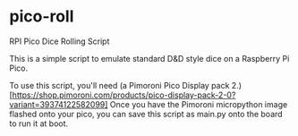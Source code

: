 # pico-roll
RPI Pico Dice Rolling Script

This is a simple script to emulate standard D&D style dice on a Raspberry Pi Pico.

To use this script, you'll need (a Pimoroni Pico Display pack 2.)[https://shop.pimoroni.com/products/pico-display-pack-2-0?variant=39374122582099]
Once you have the Pimoroni micropython image flashed onto your pico, you can save this script as main.py onto the board to run it at boot.

